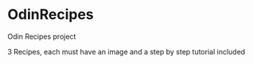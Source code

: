 # OdinRecipes
Odin Recipes project

3 Recipes, each must have an image and a step by step tutorial included